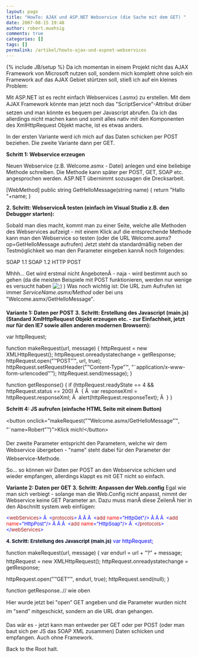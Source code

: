 ```yaml
---
layout: page
title: "HowTo: AJAX und ASP.NET Webservice (die Sache mit dem GET) "
date: 2007-08-15 19:48
author: robert.muehsig
comments: true
categories: []
tags: []
permalink: /artikel/howto-ajax-und-aspnet-webservices
---
```

{% include JB/setup %}
Da ich momentan in einem Projekt nicht das AJAX Framework von Microsoft nutzen soll, sondern mich komplett ohne solch ein Framework auf das AJAX Gebiet stürtzen soll, stieß ich auf ein kleines Problem:

Mit ASP.NET ist es recht einfach Webservices (.asmx) zu erstellen. Mit dem AJAX Framework könnte man jetzt noch das "ScriptService”-Attribut drüber setzen und man könnte es bequem per Javascript abrufen. Da ich das allerdings nicht machen kann und somit alles nativ mit den Komponenten des XmlHttpRequest Objekt mache, ist es etwas anders.

In der ersten Variante werd ich mich auf das Daten schicken per POST beziehen. Die zweite Variante dann per GET.

<strong>Schritt 1: Webservice erzeugen</strong>

Neuen Webservice (z.B. Welcome.asmx - Datei) anlegen und eine beliebige Methode schreiben. Die Methode kann später per POST, GET, SOAP etc. angesprochen werden. ASP.NET übernimmt sozusagen die Drecksarbeit.

[WebMethod]
public string GetHelloMessage(string name)
{
return "Hallo "+name;
}

<strong>2. Schritt: WebserviceÂ testen (einfach im Visual Studio z.B. den Debugger starten):</strong>

Sobald man dies macht, kommt man zu einer Seite, welche alle Methoden des Webservices aufzeigt - mit einem Klick auf die entsprechende Methode kann man den Webservice so testen (oder die URL Welcome.asmx?op=GetHelloMessage aufrufen)
Jetzt steht da standardmäßig neben der Testmöglichkeit wo man den Parameter eingeben kannÂ noch folgendes:

SOAP 1.1
SOAP 1.2
HTTP POST

Mhhh... Get wird erstmal nicht AngebotenÂ - naja - wird bestimmt auch so gehen (da die meisten Beispiele mit POST funktionieren, werden nur wenige es versucht haben <img src="http://code-inside.de/blog/wp-includes/images/smilies/icon_wink.gif" alt=";)" class="wp-smiley" /> )
Was noch wichtig ist: Die URL zum Aufrufen ist immer <em>ServiceName.asmx/Method</em> oder bei uns "Welcome.asmx/GetHelloMessage”.

<strong>Variante 1: Daten per POST</strong>
<strong>3. Schritt: Erstellung des Javascript (main.js) (Standard XmlHttpRequest Objekt erzeugen etc. - zur Einfachheit, jetzt nur für den IE7 sowie allen anderen modernen Browsern):</strong>

var httpRequest;

function makeRequest(url, message)
{
httpRequest = new XMLHttpRequest();
httpRequest.onreadystatechange = getResponse;
httpRequest.open(”™POST”™, url, true);
httpRequest.setRequestHeader(”™Content-Type”™, ”˜application/x-www-form-urlencoded”™);
httpRequest.send(message);
}

function getResponse()
{
if (httpRequest.readyState == 4 &amp;&amp; httpRequest.status == 200)
Â  {
Â  var responseXml = httpRequest.responseXml;
Â  alert(httpRequest.responseText);
Â  }
}

<strong>Schritt 4: JS aufrufen (einfache HTML Seite mit einem Button)</strong>

&lt;button onclick=”makeRequest(”™Welcome.asmx/GetHelloMessage”™, ”˜name=Robert”™)”&gt;Klick mich!&lt;/button&gt;

Der zweite Parameter entspricht den Parametern, welche wir dem Webservice übergeben - "name” steht dabei für den Parameter der Webservice-Methode.

So... so können wir Daten per POST an den Webservice schicken und wieder empfangen, allerdings klappt es mit GET nicht so einfach.

<strong>Variante 2: Daten per GET</strong>
<strong>3. Schritt: Anpassen der Web.config</strong>
Egal wie man sich verbiegt - solange man die Web.Config nicht anpasst, nimmt der Webservice keine GET Parameter an.
Dazu muss manÂ diese ZeilenÂ hier in den Abschnitt system.web einfügen:

<font color="#0000ff"><font size="2">&lt;<font color="#a31515">webServices</font></font><font size="2"><font color="#0000ff">&gt;
Â  &lt;</font><font color="#a31515">protocols</font></font><font size="2"><font color="#0000ff">&gt;
Â Â Â  &lt;</font><font color="#a31515">add</font><font color="#0000ff"> </font><font color="#ff0000">name</font><font color="#0000ff">=</font>"<font color="#0000ff">HttpGet</font>"</font><font size="2"><font color="#0000ff">/&gt;
Â Â Â  &lt;</font><font color="#a31515">add</font><font color="#0000ff"> </font><font color="#ff0000">name</font><font color="#0000ff">=</font>"<font color="#0000ff">HttpPost</font>"</font><font size="2"><font color="#0000ff">/&gt;
Â Â Â  &lt;</font><font color="#a31515">add</font><font color="#0000ff"> </font><font color="#ff0000">name</font><font color="#0000ff">=</font>"<font color="#0000ff">HttpSoap</font>"</font><font size="2"><font color="#0000ff">/&gt;
Â  &lt;/</font><font color="#a31515">protocols</font></font><font size="2"><font color="#0000ff">&gt;
&lt;/</font><font color="#a31515">webServices</font><font color="#0000ff">&gt;</font></font></font>

<font color="#0000ff"><strong><font size="2" color="#050d24">4. Schritt: Erstellung des Javascript (main.js)</font></strong></font><font color="#0000ff"> </font><font color="#0000ff">var httpRequest;

</font>function makeRequest(url, message)
{
var endurl = url + "?” + message;
httpRequest = new XMLHttpRequest();
httpRequest.onreadystatechange = getResponse;

httpRequest.open(”™GET”™, endurl, true);
httpRequest.send(null);
}

function getResponse..// wie oben

Hier wurde jetzt bei "open” GET angeben und die Parameter wurden nicht im "send” mitgeschickt, sondern an die URL dran gehangen.

Das wär es - jetzt kann man entweder per GET oder per POST (oder man baut sich per JS das SOAP XML zusammen) Daten schicken und empfangen. Auch ohne Framework.

Back to the Root halt.
